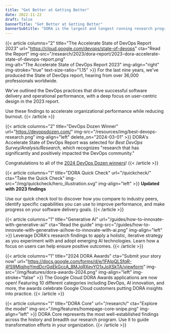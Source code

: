```yaml
---
title: "Get Better at Getting Better"
date: 2022-11-22
draft: false
bannerTitle: "Get Better at Getting Better"
bannerSubtitle: "DORA is the largest and longest running research program of its kind, that seeks to understand the capabilities that drive software delivery and operations performance. DORA helps teams apply those capabilities, leading to better organizational performance."
---
```


{{< article columns="2" 
    title="The Accelerate State of DevOps Report 2023" 
    url="https://cloud.google.com/devops/state-of-devops"
    cta="Read the Report"
    img-src="/research/2023/dora-report/2023-dora-accelerate-state-of-devops-report.png"  
    img-alt="The Accelerate State of DevOps Report 2023" 
    img-align="right"
    img-stroke="true"
    text-size-ratio="1.15"
    >}}
For the last nine years, we've produced the State of DevOps report, hearing from over 36,000 professionals worldwide. 

We've outlined the DevOps practices that drive successful software delivery and operational performance, with a deep focus on user-centric design in the 2023 report.

Use these findings to accelerate organizational performance while reducing burnout.
{{< /article >}}

{{< article 
    columns="2" 
    title="DevOps Dozen Winner" 
    url="https://devopsdozen.com/"
    img-src="/resources/img/best-devops-research.png"
    img-align="left" 
    delete_on="2024-03-01" >}}
DORA's Accelerate State of DevOps Report was selected for *Best DevOps Survey/Analysis/Research*, which recognizes "research that has significantly and positively impacted the DevOps community." 

Congratulations to all of the [2024 DevOps Dozen winners](https://devopsdozen.com/)!
{{< /article >}}

{{< article columns="1" 
    title="DORA Quick Check" 
    url="/quickcheck/"
    cta="Take the Quick Check" 
    img-src="/img/quickcheck/hero_illustration.svg" 
    img-align="left" 
    >}}
**Updated with 2023 findings**

Use our quick check tool to discover how you compare to industry peers, identify specific capabilities you can use to improve performance, and make progress on your software delivery goals.
{{< /article >}}

{{< article columns="1" 
    title="Generative AI" 
    url="/guides/how-to-innovate-with-generative-ai/"
    cta="Read the guide" 
    img-src="/guides/how-to-innovate-with-generative-ai/how-to-innovate-with-ai.png" 
    img-align="left" 
    >}}
Leverage DORA's research findings to apply a holistic, iterative strategy as you experiment with and adopt emerging AI technologies. Learn how a focus on users can help ensure positive outcomes.
{{< /article >}}

{{< article 
    columns="1" 
    title="2024 DORA Awards" 
    cta="Submit your story now"
    url="https://docs.google.com/forms/d/e/1FAIpQLSfqR-4fS9MlqjhgYmdDcrGqEkGccA_8MJoRXevYO1xJoXSkTA/viewform" 
    img-src="/img/features/dora-awards-2024.png"
    img-align="left"
    img-stroke="false"
    >}}
The Google Cloud DORA Awards applications are now open! Featuring 10 different categories including DevOps, AI innovation, and more, the awards celebrate Google Cloud customers putting DORA insights into practice.
{{< /article >}}

{{< article columns="1" 
    title="DORA Core" 
    url="/research/"
    cta="Explore the model" 
    img-src="/img/features/homepage-core-snipe.png" 
    img-align="left" 
    >}}
DORA Core represents the most well-established findings across the history and breadth our research program. Use it to guide transformation efforts in your organization.
{{< /article >}}

